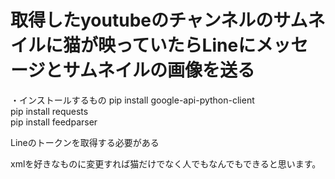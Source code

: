 # 取得したyoutubeのチャンネルのサムネイルに猫が映っていたらLineにメッセージとサムネイルの画像を送る

・インストールするもの
pip install google-api-python-client<br>
pip install requests<br>
pip install feedparser<br>

Lineのトークンを取得する必要がある


xmlを好きなものに変更すれば猫だけでなく人でもなんでもできると思います。
